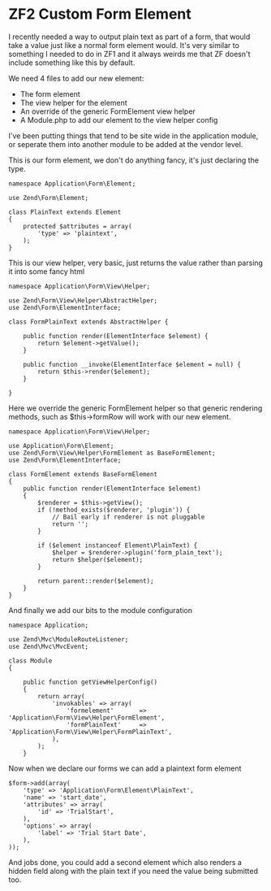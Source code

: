 ZF2 Custom Form Element
=======================

I recently needed a way to output plain text as part of a form, that would take a value just like a normal form element would.
It's very similar to something I needed to do in ZF1 and it always weirds me that ZF doesn't include something like this by default.

We need 4 files to add our new element:

* The form element
* The view helper for the element
* An override of the generic FormElement view helper
* A Module.php to add our element to the view helper config

I've been putting things that tend to be site wide in the application module, or seperate them into another module to be added at the vendor level.

This is our form element, we don't do anything fancy, it's just declaring the type.
~~~ {.language-php .prettyprint .linenums}
namespace Application\Form\Element;

use Zend\Form\Element;

class PlainText extends Element
{
    protected $attributes = array(
        'type' => 'plaintext',
    );
}
~~~

This is our view helper, very basic, just returns the value rather than parsing it into some fancy html
~~~ {.language-php .prettyprint .linenums}
namespace Application\Form\View\Helper;

use Zend\Form\View\Helper\AbstractHelper;
use Zend\Form\ElementInterface;

class FormPlainText extends AbstractHelper {

    public function render(ElementInterface $element) {
    	return $element->getValue();
    }

	public function __invoke(ElementInterface $element = null) {
		return $this->render($element);
	}

}
~~~

Here we override the generic FormElement helper so that generic rendering methods, such as $this->formRow will work with our new element.
~~~ {.language-php .prettyprint .linenums}
namespace Application\Form\View\Helper;

use Application\Form\Element;
use Zend\Form\View\Helper\FormElement as BaseFormElement;
use Zend\Form\ElementInterface;

class FormElement extends BaseFormElement
{
	public function render(ElementInterface $element)
	{
		$renderer = $this->getView();
		if (!method_exists($renderer, 'plugin')) {
			// Bail early if renderer is not pluggable
			return '';
		}

		if ($element instanceof Element\PlainText) {
			$helper = $renderer->plugin('form_plain_text');
			return $helper($element);
		}

		return parent::render($element);
	}
}
~~~

And finally we add our bits to the module configuration
~~~ {.language-php .prettyprint .linenums}
namespace Application;

use Zend\Mvc\ModuleRouteListener;
use Zend\Mvc\MvcEvent;

class Module
{

    public function getViewHelperConfig()
    {
        return array(
            'invokables' => array(
                'formelement'       => 'Application\Form\View\Helper\FormElement',
                'formPlainText'     => 'Application\Form\View\Helper\FormPlainText',
            ),
        );
    }
~~~

Now when we declare our forms we can add a plaintext form element
~~~ {.language-php .prettyprint .linenums}
$form->add(array(
    'type' => 'Application\Form\Element\PlainText',
    'name' => 'start_date',
    'attributes' => array(
        'id' => 'TrialStart',
    ),
    'options' => array(
        'label' => 'Trial Start Date',
    ),
));
~~~

And jobs done, you could add a second element which also renders a hidden field along with the plain text if you need the value being submitted too.